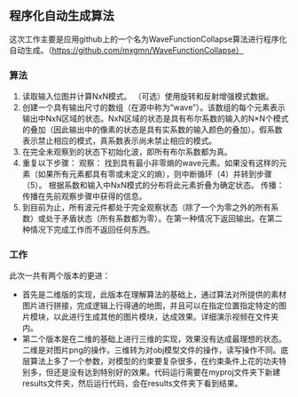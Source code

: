 ## 程序化自动生成算法
这次工作主要是应用github上的一个名为WaveFunctionCollapse算法进行程序化自动生成。（https://github.com/mxgmn/WaveFunctionCollapse）

### 算法

1. 读取输入位图并计算NxN模式。
    （可选）使用旋转和反射增强模式数据。
2. 创建一个具有输出尺寸的数组（在源中称为“wave”）。该数组的每个元素表示输出中NxN区域的状态。NxN区域的状态是具有布尔系数的输入的N×N个模式的叠加（因此输出中的像素的状态是具有实系数的输入颜色的叠加）。假系数表示禁止相应的模式，真系数表示尚未禁止相应的模式。
3. 在完全未观察到的状态下初始化波，即所有布尔系数都为真。
4. 重复以下步骤：
观察：
找到具有最小非零熵的wave元素。如果没有这样的元素（如果所有元素都具有零或未定义的熵），则中断循环（4）并转到步骤（5）。
根据系数和输入中NxN模式的分布将此元素折叠为确定状态。
传播：传播在先前观察步骤中获得的信息。
5. 到目前为止，所有波元件都处于完全观察状态（除了一个为零之外的所有系数）或处于矛盾状态（所有系数都为零）。在第一种情况下返回输出。在第二种情况下完成工作而不返回任何东西。


### 工作
此次一共有两个版本的更进：
- 首先是二维版的实现，此版本在理解算法的基础上，通过算法对所提供的素材图片进行拼接，完成逻辑上行得通的地图，并且可以在指定位置指定特定的图片模块，以此进行生成其他的图片模块，达成效果。详细演示视频在文件夹内。
- 第二个版本是在二维的基础上进行三维的实现，效果没有达成最理想的状态。二维是对图片png的操作，三维转为对obj模型文件的操作，读写操作不同。底层算法上多了一个参数，对模型的约束要复杂很多，在约束条件上花的功夫特别多，但还是没有达到特别好的效果。代码运行需要在myproj文件夹下新建results文件夹，然后运行代码，会在results文件夹下看到结果。

